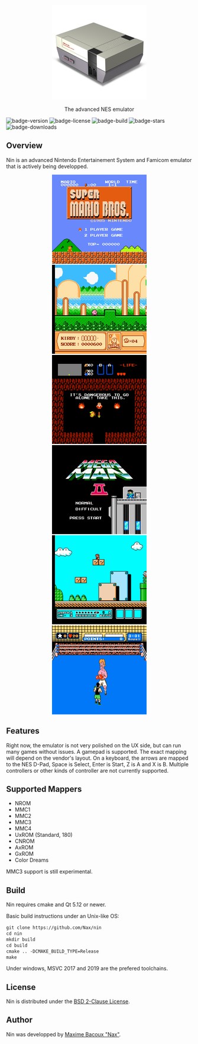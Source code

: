 <p align="center">
  <img alt="nin logo" with="256" height="256" src="https://raw.githubusercontent.com/Nax/nin/master/data/nin.png"/>
  <p align="center">The advanced NES emulator</p>
</p>

![badge-version](https://img.shields.io/github/v/release/Nax/nin?include_prereleases)
![badge-license](https://img.shields.io/github/license/Nax/nin)
![badge-build](https://img.shields.io/github/workflow/status/Nax/nin/Nin)
![badge-stars](https://img.shields.io/github/stars/Nax/nin)
![badge-downloads](https://img.shields.io/github/downloads/Nax/nin/total)

## Overview

Nin is an advanced Nintendo Entertainement System and Famicom emulator that is actively being developped.

<p align="center">
  <img with="256" height="240" src="https://raw.githubusercontent.com/Nax/nin/better_readme/screenshots/mario.png" alt="Super Mario Bros."/>
  <img with="256" height="240" src="https://raw.githubusercontent.com/Nax/nin/better_readme/screenshots/kirby.png" alt="Kirby's Adventure"/>
  <img with="256" height="240" src="https://raw.githubusercontent.com/Nax/nin/better_readme/screenshots/zelda.png" alt="The Legend of Zelda"/>
  <img with="256" height="240" src="https://raw.githubusercontent.com/Nax/nin/better_readme/screenshots/megaman2.png" alt="Mega Man 2"/>
  <img with="256" height="240" src="https://raw.githubusercontent.com/Nax/nin/better_readme/screenshots/mario3.png" alt="Super Mario Bros. 3"/>
  <img with="256" height="240" src="https://raw.githubusercontent.com/Nax/nin/better_readme/screenshots/punchout.png" alt="Punch-Out!!"/>
</p>

## Features

Right now, the emulator is not very polished on the UX side, but can run many games without issues.
A gamepad is supported. The exact mapping will depend on the vendor's layout.
On a keyboard, the arrows are mapped to the NES D-Pad, Space is Select, Enter is Start, Z is A and X is B.
Multiple controllers or other kinds of controller are not currently supported.

## Supported Mappers

 * NROM
 * MMC1
 * MMC2
 * MMC3
 * MMC4
 * UxROM (Standard, 180)
 * CNROM
 * AxROM
 * GxROM
 * Color Dreams

MMC3 support is still experimental.

## Build

Nin requires cmake and Qt 5.12 or newer.

Basic build instructions under an Unix-like OS:

    git clone https://github.com/Nax/nin
    cd nin
    mkdir build
    cd build
    cmake .. -DCMAKE_BUILD_TYPE=Release
    make

Under windows, MSVC 2017 and 2019 are the prefered toolchains.

## License

Nin is distributed under the [BSD 2-Clause License](LICENSE).

## Author

Nin was developped by [Maxime Bacoux "Nax"](https://github.com/Nax).
